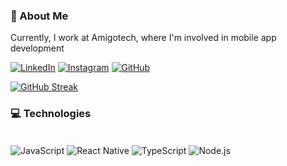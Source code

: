 ### 🤙 About Me
Currently, I work at Amigotech, where I'm involved in mobile app development

[![LinkedIn](https://img.shields.io/badge/LinkedIn-0077B5?style=for-the-badge&logo=linkedin&logoColor=white)](https://www.linkedin.com/in/cassiano-de-moraes-cavalcanti-filho-551bb2276/)
[![Instagram](https://img.shields.io/badge/Instagram-E4405F?style=for-the-badge&logo=instagram&logoColor=white)](https://www.instagram.com/cassi.filho/)
[![GitHub](https://img.shields.io/badge/GitHub-000000?style=for-the-badge&logo=github&logoColor=white)](https://github.com/cassifilho)

[![GitHub Streak](https://streak-stats.demolab.com/?user=DenverCoder1)](https://github.com/cassifilho/)

### 💻 Technologies 

<div style="display: inline_block"><br/>
  <img align="center" alt="JavaScript" src="https://img.shields.io/badge/JavaScript-F7DF1E?style=for-the-badge&logo=javascript&logoColor=black">  
  <img align="center" alt="React Native" src="https://img.shields.io/badge/React_Native-20232A?style=for-the-badge&logo=react&logoColor=61DAFB">  
  <img align="center" alt="TypeScript" src="https://img.shields.io/badge/TypeScript-007ACC?style=for-the-badge&logo=typescript&logoColor=white">  
  <img align="center" alt="Node.js" src="https://img.shields.io/badge/Node.js-339933?style=for-the-badge&logo=nodedotjs&logoColor=white">
